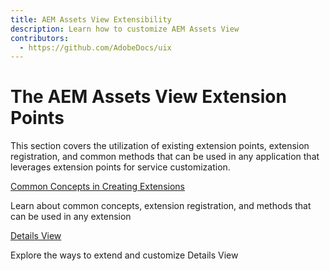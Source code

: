 ```yaml
---
title: AEM Assets View Extensibility
description: Learn how to customize AEM Assets View
contributors:
  - https://github.com/AdobeDocs/uix
---
```


# The AEM Assets View Extension Points

This section covers the utilization of existing extension points, extension registration, and common methods that can be used in any application that leverages extension points for service customization.

<DiscoverBlock slots="link, text"/>

[Common Concepts in Creating Extensions](commons)

Learn about common concepts, extension registration, and methods that can be used in any extension

<DiscoverBlock slots="link, text"/>

[Details View](details-view)

Explore the ways to extend and customize Details View
